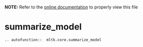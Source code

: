 __NOTE:__ Refer to the [online documentation](https://siliconlabs.github.io/mltk) to properly view this file
# summarize_model

```{eval-rst}
.. autofunction::  mltk.core.summarize_model
```
